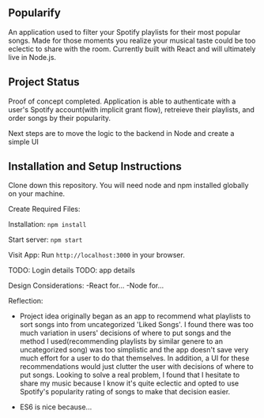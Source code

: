 ## Popularify
An application used to filter your Spotify playlists for their most popular songs. Made for those moments you realize your musical taste could be too eclectic to share with the room. Currently built with React and will ultimately live in Node.js.

## Project Status

Proof of concept completed. Application is able to authenticate with a user's Spotify account(with implicit grant flow), retreieve their playlists, and order songs by their popularity.

Next steps are to move the logic to the backend in Node and create a simple UI

## Installation and Setup Instructions
Clone down this repository. You will need node and npm installed globally on your machine.

Create Required Files:

Installation:
`npm install`

Start server:
`npm start`

Visit App:
Run `http://localhost:3000` in your browser. 

TODO: Login details
TODO: app details

Design Considerations:
-React for...
-Node for...

Reflection:
* Project idea originally began as an app to recommend what playlists to sort songs into from uncategorized 'Liked Songs'. I found there was too much variation in users' decisions of where to put songs and the method I used(recommending playlists by similar genere to an uncategorized song) was too simplistic and the app doesn't save very much effort for a user to do that themselves. In addition, a UI for these recommendations would just clutter the user with decisions of where to put songs. Looking to solve a real problem, I found that I hesitate to share my music because I know it's quite eclectic and opted to use Spotify's popularity rating of songs to make that decision easier.

* ES6 is nice because...

